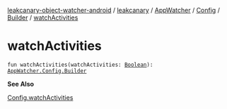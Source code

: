 [leakcanary-object-watcher-android](../../../../index.md) / [leakcanary](../../../index.md) / [AppWatcher](../../index.md) / [Config](../index.md) / [Builder](index.md) / [watchActivities](./watch-activities.md)

# watchActivities

`fun watchActivities(watchActivities: `[`Boolean`](https://kotlinlang.org/api/latest/jvm/stdlib/kotlin/-boolean/index.html)`): `[`AppWatcher.Config.Builder`](index.md)

**See Also**

[Config.watchActivities](../watch-activities.md)

